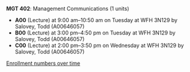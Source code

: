 **MGT 402**: Management Communications (1 units)

- **A00** (Lecture) at 9:00 am–10:50 am on Tuesday at WFH 3N129 by Salovey, Todd (A00646057)
- **B00** (Lecture) at 3:00 pm–4:50 pm on Tuesday at WFH 3N129 by Salovey, Todd (A00646057)
- **C00** (Lecture) at 2:00 pm–3:50 pm on Wednesday at WFH 3N129 by Salovey, Todd (A00646057)

[Enrollment numbers over time](./MGT402.tsv)
